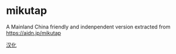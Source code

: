 # mikutap

A Mainland China friendly and indenpendent version extracted from https://aidn.jp/mikutap
   
[汉化](https://github.com/HFIProgramming/mikutap)
